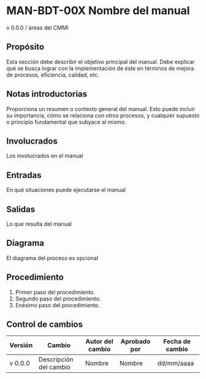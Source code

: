 # MAN-BDT-00X Nombre del manual

v 0.0.0 / áreas del CMMI

## Propósito

Esta sección debe describir el objetivo principal del manual. Debe explicar qué se busca lograr con la implementación de éste en términos de mejora de procesos, eficiencia, calidad, etc.

## Notas introductorias

Proporciona un resumen o contexto general del manual. Esto puede incluir su importancia, cómo se relaciona con otros procesos, y cualquier supuesto o principio fundamental que subyace al mismo.

## Involucrados

Los involucrados en el manual

## Entradas

En qué situaciones puede ejecutarse el manual

## Salidas

Lo que resulta del manual

## Diagrama

El diagrama del proceso es opcional

## Procedimiento

1. Primer paso del procedimiento.
2. Segundo paso del procedimiento.
3. Enésimo paso del procedimiento.

## Control de cambios

| Versión | Cambio                 | Autor del cambio | Aprobado por | Fecha de cambio |
| ------- | ---------------------- | ---------------- | ------------ | --------------- |
| v 0.0.0 | Descripción del cambio | Nombre           | Nombre       | dd/mm/aaaa      |
